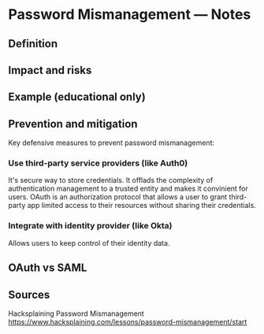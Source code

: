 # Password Mismanagement — Notes

## Definition


## Impact and risks


## Example (educational only)

## Prevention and mitigation
Key defensive measures to prevent password mismanagement:

### Use third-party service providers (like Auth0)
It's secure way to store credentials. It offlads the complexity of authentication management to a trusted entity and makes it convinient for users.
  OAuth is an authorization protocol that allows a user to grant third-party app limited access to their resources without sharing their credentials. 

### Integrate with identity provider (like Okta)
Allows users to keep control of their identity data.
 
## OAuth vs SAML

## Sources
Hacksplaining Password Mismanagement https://www.hacksplaining.com/lessons/password-mismanagement/start
